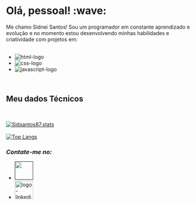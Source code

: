 <h1>Olá, pessoal! :wave:</h1>



Me chamo Sidnei Santos! Sou um programador em constante aprendizado e evolução e no momento estou desenvolvendo minhas
habilidades e criatividade com projetos em:
<br>
<br>
  - <img src="https://img.shields.io/badge/HTML-239120?style=for-the-badge&logo=html5&logoColor=white" alt="html-logo">
  - <img src="https://img.shields.io/badge/CSS-239120?&style=for-the-badge&logo=css3&logoColor=white" alt="css-logo">
  - <img src="https://img.shields.io/badge/JavaScript-F7DF1E?style=for-the-badge&logo=javascript&logoColor=black" alt="javascript-logo">
 <br>

 <h2>Meu dados Técnicos</h2>
 <br>
 
 [![Sidsantos87.stats](https://github-readme-stats.vercel.app/api?username=Sidsantos87)](https://github.com/anuraghazra/github-readme-stats)
 <br>
 <br>
[![Top Langs](https://github-readme-stats.vercel.app/api/top-langs/?username=Sidsantos87)](https://github.com/anuraghazra/github-readme-stats)

<h3><i>Contate-me no:</i></h3>

<ul>
  <li>
<a href=""> <img src="https://th.bing.com/th/id/R.a330e248626552a23af35e5c46526234?rik=aCeYEG%2f6vtPYGg&pid=ImgRaw&r=0" width="50px"></a>
  </li>
  
<li>
  <a href="mailto:sidnei.desenvolvedor87@gmail.com">
  <img alt="logo-linkedin" src="https://static.dezeen.com/uploads/2020/10/gmail-google-logo-rebrand-workspace-design_dezeen_2364_col_0.jpg" width="50px">
</a>
</li>
 </ul>   



<!---
Sidsantos87/Sidsantos87 is a ✨ special ✨ repository because its `README.md` (this file) appears on your GitHub profile.
You can click the Preview link to take a look at your changes.
--->
